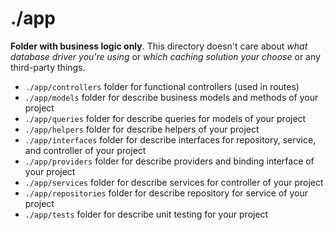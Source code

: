 # ./app

**Folder with business logic only**. This directory doesn't care about _what database driver you're using_ or _which caching solution your choose_ or any third-party things.

- `./app/controllers` folder for functional controllers (used in routes)
- `./app/models` folder for describe business models and methods of your project
- `./app/queries` folder for describe queries for models of your project
- `./app/helpers` folder for describe helpers of your project
- `./app/interfaces` folder for describe interfaces for repository, service, and controller of your project
- `./app/providers` folder for describe providers and binding interface of your project
- `./app/services` folder for describe services for controller of your project
- `./app/repositories` folder for describe repository for service of your project
- `./app/tests` folder for describe unit testing for your project
